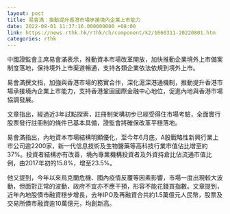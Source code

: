 ```yaml
---
layout: post
title: 易會滿：推動提升香港市場承接境內企業上市能力
date: 2022-08-01 11:37:16.000000000 +08:00
link: https://news.rthk.hk/rthk/ch/component/k2/1660311-20220801.htm
categories: rthk
---
```


中國證監會主席易會滿表示，推動資本市場改革開放，加快推動企業境外上市備案制度落地，保持境外上市渠道暢通，支持各類企業依法依規到境外上市。

易會滿撰文指，加強與香港市場的務實合作，深化滬深港通機制，推動提升香港市場承接境內企業上市能力，支持香港鞏固國際金融中心地位，促進內地與香港市場協調發展。

文章指出，經過近3年試點探索，註冊制架構初步已經受得住市場考驗，全面實行股票發行註冊制的條件已基本具備，證監會將確保改革平穩落地。

易會滿指出，內地資本市場結構明顯優化，至今年6月底，A股戰略性新興行業上市公司逾2200家，新一代信息技術及生物醫藥等高科技行業市值佔比增至約37%。投資者結構亦有改善，境內專業機構投資者及外資持倉比佔流通市值比例，由2017年初的15.8%，增至23.5%。

他又提到，今年以來烏克蘭危機、國內疫情反覆等因素影響，市場一度出現較大波動，但面對正常的波動，政府不宜亦不應干預，形容不能花錢買指數。文章提到，近年內地股債市融資穩步增長，去年IPO及再融資合共約1.5萬億元人民幣，股票及交易所債市融資逾10萬億元，均創新高。
